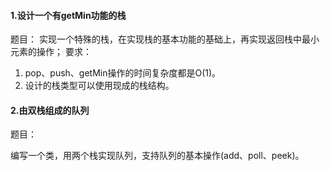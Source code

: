 #### 1.设计一个有getMin功能的栈

题目：
实现一个特殊的栈，在实现栈的基本功能的基础上，再实现返回栈中最小元素的操作；
要求：

1. pop、push、getMin操作的时间复杂度都是O(1)。
2. 设计的栈类型可以使用现成的栈结构。

#### 2.由双栈组成的队列

题目：

编写一个类，用两个栈实现队列，支持队列的基本操作(add、poll、peek)。
